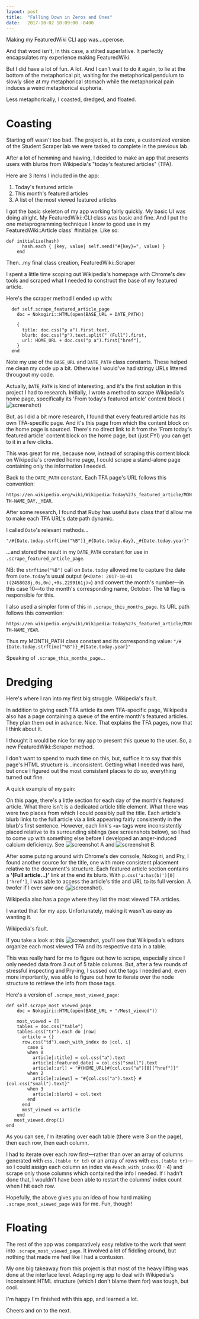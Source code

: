 ```yaml
---
layout: post
title:  "Falling Down in Zeros and Ones"
date:   2017-10-02 10:09:00 -0400
---
```


Making my FeaturedWiki CLI app was...operose.

And that word isn't, in this case, a stilted superlative. It perfectly encapsulates my experience making FeaturedWiki. 

But I did have a lot of fun. A lot. And I can't wait to do it again, to lie at the bottom of the metaphorical pit, waiting for the metaphorical pendulum to slowly slice at my metaphorical stomach while the metaphorical pain induces a weird metaphorical euphoria.

Less metaphorically, I coasted, dredged, and floated.

# Coasting

Starting off wasn't too bad. The project is, at its core, a customized version of the Student Scraper lab we were tasked to complete in the previous lab.

After a lot of hemming and hawing, I decided to make an app that presents users with blurbs from Wikipedia's "today's featured articles" (TFA). 

Here are 3 items I included in the app:

1. Today's featured article
2. This month's featured articles
3. A list of the most viewed featured articles

I got the basic skeleton of my app working fairly quickly. My basic UI was doing alright. My FeaturedWiki::CLI class was basic and fine. And I put the one metaprogramming technique I know to good use in my  FeaturedWiki::Article class' #initialize. Like so:

```
def initialize(hash)
      hash.each { |key, value| self.send("#{key}=", value) }
    end
```

Then...my final class creation, FeaturedWiki::Scraper

I spent a little time scoping out Wikipedia's homepage with Chrome's dev tools and scraped what I needed to construct the base of my featured article.

Here's the scraper method I ended up with:

```
  def self.scrape_featured_article_page
    doc = Nokogiri::HTML(open(BASE_URL + DATE_PATH))

    {
      title: doc.css("p a").first.text,
      blurb: doc.css("p").text.split(" (Full").first,
      url: HOME_URL + doc.css("p a").first["href"],
    }
  end
```

Note my use of the `BASE_URL` and `DATE_PATH` class constants. These helped me clean my code up a bit. Otherwise I would've had stringy URLs littered througout my code. 

Actually, `DATE_PATH` is kind of interesting, and it's the first solution in this project I had to research. Initially, I wrote a method to scrape Wikipedia's home page, specifically its 'From today's featured article' content block (![screenshot](https://imgur.com/a/C1OTD))

But, as I did a bit more research, I found that every featured article has its own TFA-specific page. And it's this page from which the content block on the home page is sourced. There's no direct link to it from the 'From today's featured article' content block on the home page, but (just FYI) you can get to it in a few clicks. 

This was great for me, because now, instead of scraping this content block on Wikipedia's crowded home page, I could scrape a stand-alone page containing only the information I needed. 

Back to the `DATE_PATH` constant. Each TFA page's URL follows this convention:

`https://en.wikipedia.org/wiki/Wikipedia:Today%27s_featured_article/MONTH-NAME_DAY,_YEAR`.

After some research, I found that Ruby has useful `Date` class that'd allow me to make each TFA URL's date path dynamic.

I called `Date`'s relevant methods...

```
"/#{Date.today.strftime("%B")}_#{Date.today.day},_#{Date.today.year}"
```

...and stored the result in my `DATE_PATH` constant for use in `.scrape_featured_article_page`. 

NB: the `strftime("%B")` call on `Date.today` allowed me to capture the date from `Date.today`'s usual output (`#<Date: 2017-10-01 ((2458028j,0s,0n),+0s,2299161j)>`) and convert the month's number—in this case 10—to the month's corresponding name, October. The `%B` flag is responsible for this.

I also used a simpler form of this in `.scrape_this_months_page`. Its URL path follows this convention: 

`https://en.wikipedia.org/wiki/Wikipedia:Today%27s_featured_article/MONTH-NAME_YEAR`. 

Thus my MONTH_PATH class constant and its corresponding value:  `"/#{Date.today.strftime("%B")}_#{Date.today.year}"`

Speaking of `.scrape_this_months_page`...
# Dredging

Here's where I ran into my first big struggle. Wikipedia's fault. 

In addition to giving each TFA article its own TFA-specific page, Wikipedia also has a page containing a queue of the entire month's featured articles. They plan them out in advance. Nice. That explains the TFA pages, now that I think about it.

I thought it would be nice for my app to present this queue to the user. So, a new FeaturedWiki::Scraper method. 

I don't want to spend to much time on this, but, suffice it to say that this page's HTML structure is...inconsistent. Getting what I needed was hard, but once I figured out the most consistent places to do so, everything turned out fine. 

A quick example of my pain: 

On this page, there's a little section for each day of the month's featured article. What there isn't is a dedicated article title element. What there was were two places from which I could possibly pull the title. Each article's blurb links to the full article via a link appearing fairly consistently in the blurb's first sentence. However, each link's `<a>` tags were inconsistently placed relative to its surrounding siblings (see screenshots below), so I had to come up with something else before I developed an anger-induced calcium deficiency. See ![screenshot A](https://imgur.com/wen3tVE) and ![screenshot B](https://imgur.com/fyk7tHp).

After some putzing around with Chrome's dev console, Nokogiri, and Pry, I found another source for the title, one with more consistent placement relative to the document's structure. Each featured article section contains a **'(Full article...)'** link at the end its blurb. With `p.css('a:has(b)')[0]['href']`, I was able to access the article's title and URL to its full version. A twofer if I ever saw one (![screenshot](https://imgur.com/bzLtzsd)).

Wikipedia also has a page where they list the most viewed TFA articles. 

I wanted that for my app. Unfortunately, making it wasn't as easy as wanting it. 

Wikipedia's fault.

If you take a look at this ![screenshot](https://drive.google.com/open?id=0B78LezNCVoqHTU1FOWF5VFpjMWchttp://), you'll see that Wikipedia's editors organize each most viewed TFA and its respective data in a table. 

This was really hard for me to figure out how to scrape, especially since I only needed data from 3 out of 5 table columns. But, after a few rounds of stressful inspecting and Pry-ing, I sussed out the tags I needed and, even more importantly, was able to figure out how to iterate over the node structure to retrieve the info from those tags.

Here's a version of  `.scrape_most_viewed_page`:

```
def self.scrape_most_viewed_page
    doc = Nokogiri::HTML(open(BASE_URL + "/Most_viewed"))

    most_viewed = []
    tables = doc.css("table")
    tables.css("tr").each do |row|
      article = {}
      row.css("td").each_with_index do |col, i|
        case i
        when 0
          article[:title] = col.css("a").text
          article[:featured_date] = col.css("small").text
          article[:url] = "#{HOME_URL}#{col.css("a")[0]["href"]}"
        when 2
          article[:views] = "#{col.css("a").text} #{col.css("small").text}"
        when 3
          article[:blurb] = col.text
        end
      end
      most_viewed << article
    end
   most_viewed.drop(1)
end
```


As you can see, I'm iterating over each table (there were 3 on the page), then each row, then each column. 

I had to iterate over each row first—rather than over an array of columns generated with `css.(table tr td)` or an array of rows with `css.(table tr)`—so I could assign each column an index via `#each_with_index` (0 - 4) and scrape only those columns which contained the info I needed. If I hadn't done that, I wouldn't have been able to restart the columns' index count when I hit each row. 

Hopefully, the above gives you an idea of how hard making `.scrape_most_viewed_page` was for me. Fun, though!

# Floating


The rest of the app was comparatively easy relative to the work that went into `.scrape_most_viewed_page`. It involved a lot of fiddling around, but nothing that made me feel like I had a contusion. 

My one big takeaway from this project is that most of the heavy lifting was done at the interface level. Adapting my app to deal with Wikipedia's inconsistent HTML structure (which I don't blame them for) was tough, but cool. 

I'm happy I'm finished with this app, and learned a lot.

Cheers and on to the next.









